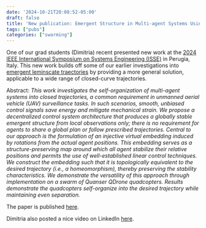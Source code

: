 ```yaml
---
date: '2024-10-21T20:08:52-05:00'
draft: false
title: 'New publication: Emergent Structure in Multi-agent Systems Using Geometric Embeddings'
tags: ["pubs"]
categories: ["swarming"]
---
```


One of our grad students (Dimitria) recent presented new work at the [2024 IEEE International Symposium on Systems Engineering (ISSE)](https://2024.ieeeisse.org/) in Perugia, Italy. This new work builds off some of our earlier investigations into [emergent leminscate traectories](https://ieeexplore.ieee.org/abstract/document/9931405) by providing a more general solution, applicable to a wide range of closed-curve trajectories. 

Abstract:
*This work investigates the self-organization of multi-agent systems into closed trajectories, a common requirement in unmanned aerial vehicle (UAV) surveillance tasks. In such scenarios, smooth, unbiased control signals save energy and mitigate mechanical strain. We propose a decentralized control system architecture that produces a globally stable emergent structure from local observations only; there is no requirement for agents to share a global plan or follow prescribed trajectories. Central to our approach is the formulation of an injective virtual embedding induced by rotations from the actual agent positions. This embedding serves as a structure-preserving map around which all agent stabilize their relative positions and permits the use of well-established linear control techniques. We construct the embedding such that it is topologically equivalent to the desired trajectory (i.e., a homeomorphism), thereby preserving the stability characteristics. We demonstrate the versatility of this approach through implementation on a swarm of Quanser QDrone quadcopters. Results demonstrate the quadcopters self-organize into the desired trajectory while maintaining even separation.*

The paper is published [here](https://ieeexplore.ieee.org/abstract/document/10741086).

Dimitria also posted a nice video on LinkedIn [here](https://www.linkedin.com/feed/update/urn:li:activity:7250623251280736257/).

